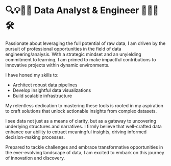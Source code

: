 # 🔍💡🧙‍♂️ Data Analyst & Engineer 🧙‍♂️💡🛠️

Passionate about leveraging the full potential of raw data, I am driven by the pursuit of professional opportunities in the field of data engineering/analysis. With a strategic mindset and an unyielding commitment to learning, I am primed to make impactful contributions to innovative projects within dynamic environments.

I have honed my skills to:
- Architect robust data pipelines
- Develop insightful data visualizations
- Build scalable infrastructure

My relentless dedication to mastering these tools is rooted in my aspiration to craft solutions that unlock actionable insights from complex datasets.

I see data not just as a means of clarity, but as a gateway to uncovering underlying structures and narratives. I firmly believe that well-crafted data enhance our ability to extract meaningful insights, driving informed decision-making processes.

Prepared to tackle challenges and embrace transformative opportunities in the ever-evolving landscape of data, I am excited to embark on this journey of innovation and discovery.
